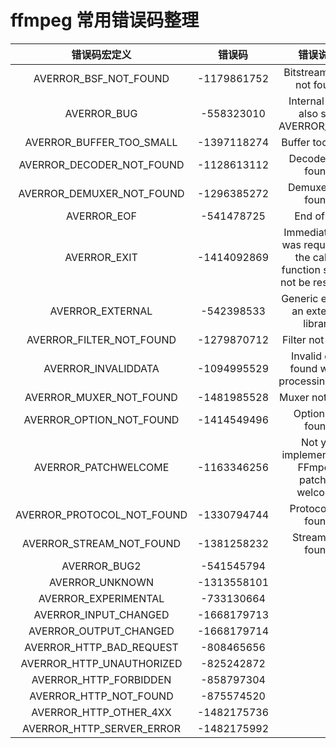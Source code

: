 # ffmpeg 常用错误码整理

|        错误码宏定义        |   错误码    |                                 错误说明                                  |
| :------------------------: | :---------: | :-----------------------------------------------------------------------: |
|   AVERROR_BSF_NOT_FOUND    | -1179861752 |                        Bitstream filter not found                         |
|        AVERROR_BUG         | -558323010  |                    Internal bug, also see AVERROR_BUG2                    |
|  AVERROR_BUFFER_TOO_SMALL  | -1397118274 |                             Buffer too small                              |
| AVERROR_DECODER_NOT_FOUND  | -1128613112 |                             Decoder not found                             |
| AVERROR_DEMUXER_NOT_FOUND  | -1296385272 |                             Demuxer not found                             |
|        AVERROR_EOF         | -541478725  |                                End of file                                |
|        AVERROR_EXIT        | -1414092869 | Immediate exit was requested; the called function should not be restarted |
|      AVERROR_EXTERNAL      | -542398533  |                   Generic error in an external library                    |
|  AVERROR_FILTER_NOT_FOUND  | -1279870712 |                             Filter not found                              |
|    AVERROR_INVALIDDATA     | -1094995529 |                 Invalid data found when processing input                  |
|  AVERROR_MUXER_NOT_FOUND   | -1481985528 |                              Muxer not found                              |
|  AVERROR_OPTION_NOT_FOUND  | -1414549496 |                             Option not found                              |
|    AVERROR_PATCHWELCOME    | -1163346256 |              Not yet implemented in FFmpeg, patches welcome               |
| AVERROR_PROTOCOL_NOT_FOUND | -1330794744 |                            Protocol not found                             |
|  AVERROR_STREAM_NOT_FOUND  | -1381258232 |                             Stream not found                              |
|        AVERROR_BUG2        | -541545794  |                                                                           |
|      AVERROR_UNKNOWN       | -1313558101 |                                                                           |
|    AVERROR_EXPERIMENTAL    | -733130664  |                                                                           |
|   AVERROR_INPUT_CHANGED    | -1668179713 |                                                                           |
|   AVERROR_OUTPUT_CHANGED   | -1668179714 |                                                                           |
|  AVERROR_HTTP_BAD_REQUEST  | -808465656  |                                                                           |
| AVERROR_HTTP_UNAUTHORIZED  | -825242872  |                                                                           |
|   AVERROR_HTTP_FORBIDDEN   | -858797304  |                                                                           |
|   AVERROR_HTTP_NOT_FOUND   | -875574520  |                                                                           |
|   AVERROR_HTTP_OTHER_4XX   | -1482175736 |                                                                           |
| AVERROR_HTTP_SERVER_ERROR  | -1482175992 |                                                                           |
